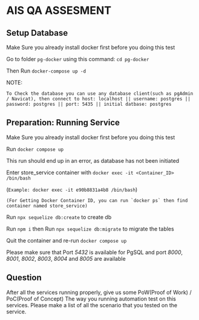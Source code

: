 
# AIS QA ASSESMENT


## Setup Database

Make Sure you already install docker first before you doing this test

Go to folder ```pg-docker``` using this command: ```cd pg-docker```

Then Run ```docker-compose up -d```

NOTE:

```To Check the database you can use any database client(such as pgAdmin / Navicat), then connect to host: localhost || username: postgres || password: postgres || port: 5435 || initial datbase: postgres```


## Preparation: Running Service

Make Sure you already install docker first before you doing this test

Run ```docker compose up```

This run should end up in an error, as database has not been initiated


Enter store_service container with ```docker exec -it <Container_ID> /bin/bash```

(```Example: docker exec -it e90b8831a4b8 /bin/bash```)

```(For Getting Docker Container ID, you can run `docker ps` then find container named store_service)```

Run ```npx sequelize db:create``` to create db

Run ```npm i``` then Run ```npx sequelize db:migrate``` to migrate the tables

Quit the container and re-run ```docker compose up```

Please make sure that Port _5432_ is available for PgSQL and port _8000_, _8001_, _8002_, _8003_, _8004_ and _8005_ are available



## Question

After all the services running properly, give us some PoW(Proof of Work) / PoC(Proof of Concept) The way you running automation test on this services.
Please make a list of all the scenario that you tested on the service.

